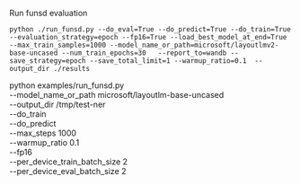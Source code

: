 


Run funsd evaluation

```
python ./run_funsd.py --do_eval=True --do_predict=True --do_train=True --evaluation_strategy=epoch --fp16=True --load_best_model_at_end=True --max_train_samples=1000 --model_name_or_path=microsoft/layoutlmv2-base-uncased --num_train_epochs=30   --report_to=wandb --save_strategy=epoch --save_total_limit=1 --warmup_ratio=0.1  --output_dir ./results
```

python examples/run_funsd.py \
        --model_name_or_path microsoft/layoutlm-base-uncased \
        --output_dir /tmp/test-ner \
        --do_train \
        --do_predict \
        --max_steps 1000 \
        --warmup_ratio 0.1 \
        --fp16 \
        --per_device_train_batch_size 2 \
        --per_device_eval_batch_size 2